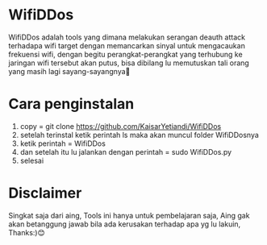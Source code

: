 # WifiDDos
WifiDDos adalah tools yang dimana melakukan serangan deauth attack terhadapa wifi target dengan memancarkan sinyal untuk mengacaukan frekuensi wifi, dengan begitu perangkat-perangkat yang terhubung ke jaringan wifi tersebut akan putus, bisa dibilang lu memutuskan tali orang yang masih lagi sayang-sayangnya👀

# Cara penginstalan
1. copy = git clone https://github.com/KaisarYetiandi/WifiDDos
3. setelah terinstal ketik perintah ls maka akan muncul folder WifiDDosnya
4. ketik perintah = WifiDDos
5. dan setelah itu lu jalankan dengan perintah = sudo WifiDDos.py
6. selesai

# Disclaimer
Singkat saja dari aing, Tools ini hanya untuk pembelajaran saja, Aing gak akan betanggung jawab bila ada kerusakan terhadap apa yg lu lakuin,
Thanks:)😊
